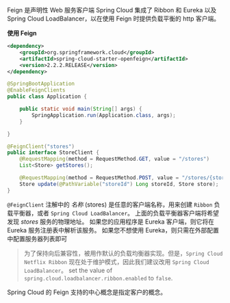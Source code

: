 Feign 是声明性 Web 服务客户端
Spring Cloud 集成了 Ribbon 和 Eureka 以及 Spring Cloud LoadBalancer，以在使用 Feign 时提供负载平衡的 http 客户端。

**使用 Feign**

```xml
<dependency>
    <groupId>org.springframework.cloud</groupId>
    <artifactId>spring-cloud-starter-openfeign</artifactId>
    <version>2.2.2.RELEASE</version>
</dependency>
```

```java
@SpringBootApplication
@EnableFeignClients
public class Application {

    public static void main(String[] args) {
        SpringApplication.run(Application.class, args);
    }

}
```

```java
@FeignClient("stores")
public interface StoreClient {
    @RequestMapping(method = RequestMethod.GET, value = "/stores")
    List<Store> getStores();

    @RequestMapping(method = RequestMethod.POST, value = "/stores/{storeId}", consumes = "application/json")
    Store update(@PathVariable("storeId") Long storeId, Store store);
}
```

`@FeignClient` 注解中的 *名称* (stores) 是任意的客户端名称，用来创建 `Ribbon` 负载平衡器，或者 `Spring Cloud LoadBalancer`。
上面的负载平衡器客户端将希望发现 *stores* 服务的物理地址。
如果您的应用程序是 Eureka 客户端，则它将在 Eureka 服务注册表中解析该服务。
如果您不想使用 Eureka，则只需在外部配置中配置服务器列表即可

> 为了保持向后兼容性，被用作默认的负载均衡器实现。但是，`Spring Cloud Netflix Ribbon` 现在处于维护模式，因此我们建议改用 `Spring Cloud LoadBalancer`。
> set the value of `spring.cloud.loadbalancer.ribbon.enabled` to `false`.

Spring Cloud 的 Feign 支持的中心概念是指定客户的概念。